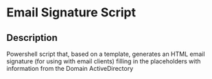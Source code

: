# Email Signature Script

## Description

Powershell script that, based on a template, generates an HTML email signature (for using with email clients) filling in the placeholders with information from the Domain ActiveDirectory
